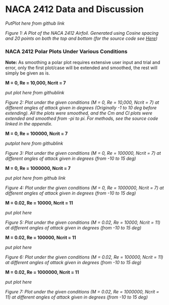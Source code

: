 # NACA 2412 Data and Discussion

*PutPlot here from github link*

*Figure 1: A Plot of the NACA 2412 Airfoil. Generated using Cosine spacing and 20 points on both the top and bottom (for the source code see [Here](https://github.com/JacobChild/FlowLab_Onboarding/blob/9f6389461f356a878bb87c64cd1cda8c4b8043e0/AirFoilCoordinatesArraysActivity.jl))*



### NACA 2412 Polar Plots Under Various Conditions

**Note:** As smoothing a polar plot requires extensive user input and trial and error, only the first plot/case will be extended and smoothed, the rest will simply be given as is.



**M = 0, Re = 10,000, Ncrit = 7**

*put plot here from githublink*

*Figure 2: Plot under the given conditions (M = 0, Re = 10,000, Ncrit = 7) at different angles of attack given in degrees (Originally -1 to 10 deg before extending). All the plots were smoothed, and the Cm and Cl plots were extended and smoothed from -pi to pi. For methods, see the source code linked in the appendix.*



**M = 0, Re = 100000, Ncrit = 7**

*putplot here from githublink*

*Figure 3: Plot under the given conditions (M = 0, Re = 100000, Ncrit = 7) at different angles of attack given in degrees (from -10 to 15 deg)*



**M = 0, Re = 1000000, Ncrit = 7**

*put plot here from github link*

*Figure 4: Plot under the given conditions (M = 0, Re = 1000000, Ncrit = 7) at different angles of attack given in degrees (from -10 to 15 deg)*



**M = 0.02, Re = 10000, Ncrit = 11**

*put plot here*

*Figure 5: Plot under the given conditions (M = 0.02, Re = 10000, Ncrit = 11) at different angles of attack given in degrees (from -10 to 15 deg)*



**M = 0.02, Re = 100000, Ncrit = 11**

*put plot here*

*Figure 6: Plot under the given conditions (M = 0.02, Re = 100000, Ncrit = 11) at different angles of attack given in degrees (from -10 to 15 deg)*



**M = 0.02, Re = 1000000, Ncrit = 11**

*put plot here*

*Figure 7: Plot under the given conditions (M = 0.02, Re = 1000000, Ncrit = 11) at different angles of attack given in degrees (from -10 to 15 deg)*








